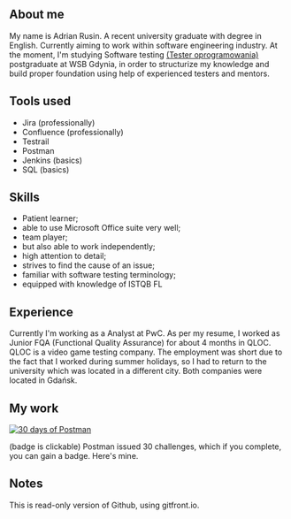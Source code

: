 ## About me

My name is Adrian Rusin. A recent university graduate with degree in English. Currently aiming to work within software engineering industry. At the moment, I'm studying Software testing [(Tester oprogramowania)](https://www.wsb.pl/gdynia/studia-i-szkolenia/studia-podyplomowe/kierunki/tester-oprogramowania) postgraduate at WSB Gdynia, in order to structurize my knowledge and build proper foundation using help of experienced testers and mentors. 

## Tools used

* Jira (professionally)
* Confluence (professionally)
* Testrail
* Postman
* Jenkins (basics)
* SQL (basics)

## Skills

* Patient learner;
* able to use Microsoft Office suite very well;
* team player;
* but also able to work independently;
* high attention to detail;
* strives to find the cause of an issue;
* familiar with software testing terminology;
* equipped with knowledge of ISTQB FL

## Experience

Currently I'm working as a Analyst at PwC.
As per my resume, I worked as Junior FQA (Functional Quality Assurance) for about 4 months in QLOC. QLOC is a video game testing company. The employment was short due to the fact that I worked during summer holidays, so I had to return to the university which was located in a different city.
Both companies were located in Gdańsk. 

## My work

[![30 days of Postman](https://i.imgur.com/QMIAQoT.png)](https://api.badgr.io/public/assertions/qxP7VocOS-63hWJWDrzchw?identity__email=adrusin%40wp.pl) 

(badge is clickable) Postman issued 30 challenges, which if you complete, you can gain a badge. Here's mine. 

## Notes

This is read-only version of Github, using gitfront.io. 
